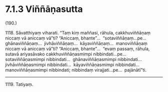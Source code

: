 # 7.1.3 Viññāṇasutta

(190.)

1118\. Sāvatthiyaṃ viharati. “Taṃ kiṃ maññasi, rāhula, cakkhuviññāṇaṃ niccaṃ vā aniccaṃ vā”ti? “Aniccaṃ, bhante”…  “sotaviññāṇaṃ…pe…  ghānaviññāṇaṃ…  jivhāviññāṇaṃ…  kāyaviññāṇaṃ…  manoviññāṇaṃ niccaṃ vā aniccaṃ vā”ti? “Aniccaṃ, bhante”…  “evaṃ passaṃ, rāhula, sutavā ariyasāvako cakkhuviññāṇasmimpi nibbindati…pe…  sotaviññāṇasmimpi nibbindati…  ghānaviññāṇasmimpi nibbindati…  jivhāviññāṇasmimpi nibbindati…  kāyaviññāṇasmimpi nibbindati…  manoviññāṇasmimpi nibbindati; nibbindaṃ virajjati…pe…  pajānātī”ti.

---

1119\. Tatiyaṃ.
